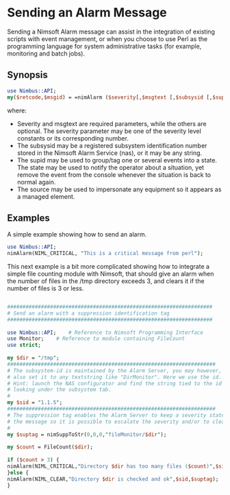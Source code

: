 # Sending an Alarm Message

Sending a Nimsoft Alarm message can assist in the integration of existing scripts with event management, or when you choose to use Perl as the programming language for system administrative tasks (for example, monitoring and batch jobs).

## Synopsis
```perl
use Nimbus::API;
my($retcode,$msgid) = =nimAlarm ($severity[,$msgtext [,$subsysid [,$supid[,$source]]]);
```
where:

- Severity and msgtext are required parameters, while the others are optional. The severity parameter may be one of the severity level constants or its corresponding number. 
- The subsysid may be a registered subsystem identification number stored in the Nimsoft Alarm Service (nas), or it may be any string.
- The supid may be used to group/tag one or several events into a state. The state may be used to notify the operator about a situation, yet remove the event from the console whenever the situation is back to normal again.
- The source may be used to impersonate any equipment so it appears as a managed element.

## Examples 

A simple example showing how to send an alarm.

```perl
use Nimbus::API;
nimAlarm(NIML_CRITICAL, "This is a critical message from perl");
```

This next example is a bit more complicated showing how to integrate a simple file counting module with Nimsoft, that should give an alarm when the number of files in the /tmp directory exceeds 3, and clears it if the number of files is 3 or less.

```perl

###################################################################
# Send an alarm with a suppression identification tag
###################################################################
 
use Nimbus::API;	# Reference to Nimsoft Programming Interface
use Monitor;	# Reference to module containing FileCount
use strict;
 
my $dir = "/tmp";
####################################################################
# The subsystem-id is maintained by the Alarm Server, you may however,
# also set it to any textstring like "DirMonitor". Here we use the id.
# Hint: launch the NAS configurator and find the string tied to the id by
# looking under the subsystem tab.
#
my $sid = "1.1.5";
####################################################################
# The suppression tag enables the Alarm Server to keep a severity state on
# the message so it is possible to escalate the severity and/or to clear it.
#
my $suptag = nimSuppToStr(0,0,0,"fileMonitor/$dir");
 
my $count = FileCount($dir);
 
if ($count > 3) {
nimAlarm(NIML_CRITICAL,"Directory $dir has too many files ($count)",$sid,$suptag);
}else {
nimAlarm(NIML_CLEAR,"Directory $dir is checked and ok",$sid,$suptag);
}
```
